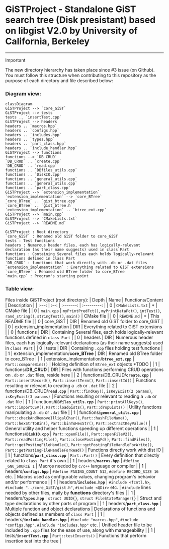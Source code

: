 # GiSTProject - Standalone GiST search tree (Disk presistant) based on libgist V2.0 by University of California, Berkeley
-------------------------------------------------------------------------------------------------------------------------
> [!IMPORTANT]  
> The new directory hierarchy has taken place since #3 issue (on Github).
> You must follow this structure when contributing to this repository as the purpose of each directory and file described below:
 
### Diagram view:
```mermaid
classDiagram
GiSTProject --> `core_GiST`
GiSTProject --> tests
tests .. `insertTest.cpp`
GiSTProject --> headers
headers .. `macros.hpp`
headers .. `configs.hpp`
headers .. `includes.hpp`
headers .. `types.hpp`
headers .. `part_class.hpp`
headers .. `include_handler.hpp`
GiSTProject --> functions
functions --> `DB_CRUD`
`DB_CRUD` .. `create.cpp`
`DB_CRUD` .. `read.cpp`
functions .. `DBfiles_utils.cpp`
functions .. `DiskIO.cpp`
functions .. `general_utils.cpp`
functions .. `general_utils.cpp`
functions .. `part_class.cpp`
GiSTProject --> `extension_implementation`
`extension_implementation` --> `core_BTree`
`core_BTree` .. `gist_btree.cpp`
`core_BTree` .. `gist_btree.h`
`extension_implementation` .. `btree_ext.cpp`
GiSTProject --> `main.cpp`
GiSTProject --> `CMakeLists.txt`
GiSTProject --> `README.md`

GiSTProject : Root directory
`core_GiST` : Renamed old GiST folder to core_GiST
tests : Test functions
headers : Numerous header files, each has logically-relevant declaration (as their name suggests) used in class Part
functions : Containing Several files each holds logically-relevant functions defined in class Part
`DB_CRUD` : functions that work directly with .db or .dat files
`extension_implementation` : Everything related to GiST extensions
`core_BTree` : Renamed old BTree folder to core_BTree
`main.cpp` : Program's starting point
```

### Table view:
Files inside GiSTProject (root directory):
| Depth | Name | Functions/Content | Description |
| :---: | :--: | :-------: | :---------: |
| 0 | `CMakeLists.txt` | * | CMake file |
| 0 | `main.cpp` | `myPrintPredFct()`, `myPrintDataFct()`, `intTest()`, `rand_string()`, `stringTest()`, `main()` | CMake file |
| 0 | `README.md` | * | This README file |
| 0 | core_GiST | DIR | Renamed old GiST folder to core_GiST |
| 0 | extension_implementation | DIR | Everything related to GiST extensions |
| 0 | functions | DIR | Containing Several files, each holds logically-relevant functions defined in `class Part` |
| 0 | headers | DIR | Numerous header files, each has logically-relevant declarations (as their name suggests) used in `class Part` |
| 0 | tests | DIR | Containing `.cpp` files holding test functions |
| 1 | extension_implementation/**core_BTree** | DIR | Renamed old BTree folder to core_BTree |
| 1 | extension_implementation/**`btree_ext.cpp`** | `Part::compareBins()` | Holding definition of `Btree_ext` objects *TODO |
| 1 | functions/**DB_CRUD** | DIR | Files with functions performing CRUD operations on `.db` or `.dat` files, reside here |
| 2 | functions/DB_CRUD/**`create.cpp`** | `Part::insertRecord()`, `Part::insertTerm()`, `Part::insertId()` | Functions resulting or relevant to creating a `.db` or `.dat` file |
| 2 | functions/DB_CRUD/**`read.cpp`** | `Part::findKey()`, `isKeyExist(2 params)`, `isKeyExist(3 params)` | Functions resulting or relevant to reading a `.db` or `.dat` file |
| 1 | functions/**`DBfiles_utils.cpp`** | `Part::printAllKeys()`, `Part::importCSV()`, `Part::loadGists()`, `Part::dropGists()` | Utility functions manipulating a `.db` or `.dat` file |
| 1 | functions/**`general_utils.cpp`** | `Part::checkAndRemoveIlligalChar()`, `Part::hashFileName()`, `Part::hexStrToBin()`, `Part::binToHexStr()`, `Part::extractKeyValue()` | General utility and helper functions speeding up different operations |
| 1 | functions/**`DiskIO.cpp`** | `Part::openFile()`, `Part::openFileV2()`, `Part::readPostingFile()`, `Part::closePostingFd()`, `Part::findFiles()`, `Part::getPostingFileHandle()`, `Part::getPostingFileHandleForWrite()`, `Part::getPostingFileHandleForRead()` | Functions directly work with dist IO |
| 1 | functions/**`part_class.cpp`** | `Part::Part()` | Every definition that directly related to `class Part` it's own |
| 1 | headers/**`macros.hpp`** | `#define _GNU_SOURCE 1` | Macros needed by `c/c++` language or compiler |
| 1 | headers/**`configs.hpp`** | `#define PAGING_COUNT 512`, `#define RECORD_SIZE 16` etc. | Macros used as configurable values, changing program's behavior and/or performance |
| 1 | headers/**`includes.hpp`** | `#include <fcntl.h>`, `#include "../core_GiST/gist.h"`, `#include <QDir>` etc. | `#include` lines needed by other files, maily by **functions** directory's files |
| 1 | headers/**`types.hpp`** | `struct UUID{}`, `struct FileStateManager{}` | Struct and type declarations by other parts of program |
| 1 | headers/**`part_class.hpp`** | Multiple function and object declarations | Declarations of functions and objects defined as members of `class Part` |
| 1 | headers/**`include_handler.hpp`** | `#include "macros.hpp"`, `#include "configs.hpp"`, `#include "includes.hpp"` etc. | Unified header file to be included by `.cpp` files for the ease of use, along with manageability |
| 1 | tests/**`insertTest.cpp`** | `Part::testInserts()` | Functions that perform insertion test into the tree |
